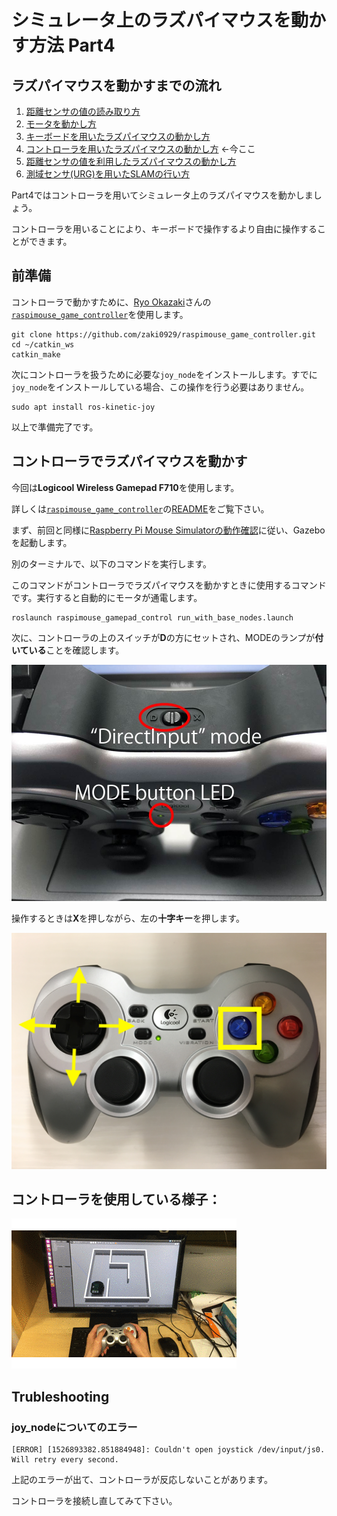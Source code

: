 # シミュレータ上のラズパイマウスを動かす方法 Part4

## ラズパイマウスを動かすまでの流れ

1. [距離センサの値の読み取り方](how_to_control_raspimouse_on_sim_1.md)
2. [モータを動かし方](how_to_control_raspimouse_on_sim_2.md)
3. [キーボードを用いたラズパイマウスの動かし方](how_to_control_raspimouse_on_sim_3.md)
4. [コントローラを用いたラズパイマウスの動かし方](how_to_control_raspimouse_on_sim_4.md) ←今ここ
5. [距離センサの値を利用したラズパイマウスの動かし方](how_to_control_raspimouse_on_sim_5.md)
6. [測域センサ\(URG\)を用いたSLAMの行い方](how_to_control_raspimouse_on_sim_6.md)

Part4ではコントローラを用いてシミュレータ上のラズパイマウスを動かしましょう。

コントローラを用いることにより、キーボードで操作するより自由に操作することができます。

## 前準備

コントローラで動かすために、[Ryo Okazaki](https://github.com/zaki0929)さんの[`raspimouse_game_controller`](https://github.com/zaki0929/raspimouse_game_controller)を使用します。

```text
git clone https://github.com/zaki0929/raspimouse_game_controller.git
cd ~/catkin_ws
catkin_make
```

次にコントローラを扱うために必要な`joy_node`をインストールします。すでに`joy_node`をインストールしている場合、この操作を行う必要はありません。

```text
sudo apt install ros-kinetic-joy
```

以上で準備完了です。

## コントローラでラズパイマウスを動かす

今回は**Logicool Wireless Gamepad F710**を使用します。

詳しくは[`raspimouse_game_controller`](https://github.com/zaki0929/raspimouse_game_controller)の[README](https://github.com/zaki0929/raspimouse_game_controller/blob/master/README.md)をご覧下さい。

まず、前回と同様に[Raspberry Pi Mouse Simulatorの動作確認](../setup/how_to_use_raspimouse_sim.md)に従い、Gazeboを起動します。

別のターミナルで、以下のコマンドを実行します。

このコマンドがコントローラでラズパイマウスを動かすときに使用するコマンドです。実行すると自動的にモータが通電します。

```text
roslaunch raspimouse_gamepad_control run_with_base_nodes.launch
```

次に、コントローラの上のスイッチが**D**の方にセットされ、MODEのランプが**付いている**ことを確認します。

![](../.gitbook/assets/logicool_controller_mode_sw.jpg)

操作するときは**X**を押しながら、左の**十字キー**を押します。 

![](../.gitbook/assets/logicool_how_to_use.jpg)

## コントローラを使用している様子：

![](../.gitbook/assets/raspimouse_sim_demo.gif)

## Trubleshooting

### joy\_nodeについてのエラー

```text
[ERROR] [1526893382.851884948]: Couldn't open joystick /dev/input/js0. Will retry every second.
```

上記のエラーが出て、コントローラが反応しないことがあります。

コントローラを接続し直してみて下さい。

